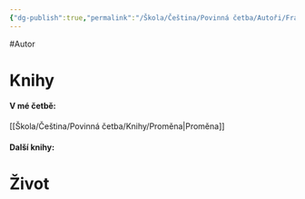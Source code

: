 ```yaml
---
{"dg-publish":true,"permalink":"/Škola/Čeština/Povinná četba/Autoři/Franz Kafka/"}
---
```


#Autor 
# Knihy
#### V mé četbě:
[[Škola/Čeština/Povinná četba/Knihy/Proměna\|Proměna]]
#### Další knihy:

# Život

